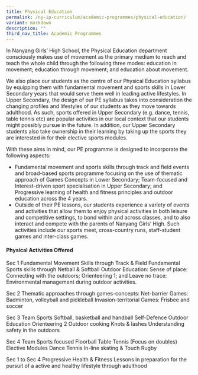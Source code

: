 ```yaml
---
title: Physical Education
permalink: /ny-ip-curriculum/academic-programmes/physical-education/
variant: markdown
description: ""
third_nav_title: Academic Programmes
---
```

In Nanyang Girls’ High School, the Physical Education department consciously makes use of movement as the primary medium to reach and teach the whole child through the following three modes: 
education in movement; 
education through movement; and 
education about movement.

We also place our students as the centre of our Physical Education syllabus by equipping them with fundamental movement and sports skills in Lower Secondary years that would serve them well in leading active lifestyles. In Upper Secondary, the design of our PE syllabus takes into consideration the changing profiles and lifestyles of our students as they move towards adulthood. As such, sports offered in Upper Secondary (e.g. dance, tennis, table tennis etc) are popular activities in our local context that our students might possibly pursue in the future. In addition, our Upper Secondary students also take ownership in their learning by taking up the sports they are interested in for their elective sports modules. 

With these aims in mind, our PE programme is designed to incorporate the following aspects:
<ul>
	<li>Fundamental movement and sports skills through track and field events and broad-based sports programme focusing on the use of thematic approach of Games Concepts in Lower Secondary;
Team-focused and Interest-driven sport specialisation in Upper Secondary; and 
		Progressive learning of health and fitness principles and outdoor education across the 4 years.</li>
	<li>Outside of their PE lessons, our students experience a variety of events and activities that allow them to enjoy physical activities in both leisure and competitive settings, to bond within and across classes, and to also interact and compete with the parents of Nanyang Girls’ High. Such activities include our sports meet, cross-country runs, staff-student games and inter-class games.</li></ul>

#### Physical Activities Offered

Sec 1
Fundamental Movement Skills through Track &amp; Field
Fundamental Sports skills through Netball &amp; Softball
Outdoor Education:
Sense of place: Connecting with the outdoors;
Orienteering 1; and
Leave no trace: Environmental management during outdoor activities.

Sec 2
Thematic approaches through games-concepts:
Net-barrier Games: Badminton, volleyball and pickleball
Invasion-territorial Games: Frisbee and soccer

Sec 3
Team Sports 
Softball, basketball and handball
Self-Defence
Outdoor Education
Orienteering 2
Outdoor cooking
Knots &amp; lashes
Understanding safety in the outdoors

Sec 4
Team Sports focused
Floorball
Table Tennis (Focus on doubles)
Elective Modules
Dance
Tennis
In-line skating &amp; Touch Rugby

Sec 1 to Sec 4
Progressive Health &amp; Fitness Lessons in preparation for the pursuit of a active and healthy lifestyle through adulthood